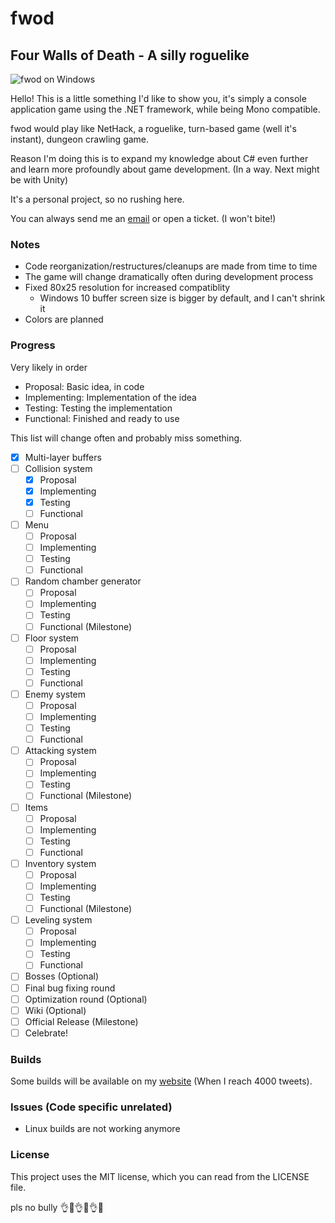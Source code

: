 # fwod
## Four Walls of Death - A silly roguelike

![fwod on Windows](http://www.wilomgfx.net/didier/pages/fwod/img1.png)

Hello! This is a little something I'd like to show you, it's simply a console application game using the .NET framework, while being Mono compatible.

fwod would play like NetHack, a roguelike, turn-based game (well it's instant), dungeon crawling game.

Reason I'm doing this is to expand my knowledge about C# even further and learn more profoundly about game development. (In a way. Next might be with Unity)

It's a personal project, so no rushing here.

You can always send me an [email](mailto:devddstuff@gmail.com) or open a ticket. (I won't bite!)

### Notes
- Code reorganization/restructures/cleanups are made from time to time
- The game will change dramatically often during development process
- Fixed 80x25 resolution for increased compatiblity
  - Windows 10 buffer screen size is bigger by default, and I can't shrink it
- Colors are planned

### Progress
Very likely in order
- Proposal: Basic idea, in code
- Implementing: Implementation of the idea
- Testing: Testing the implementation
- Functional: Finished and ready to use

This list will change often and probably miss something.

- [x] Multi-layer buffers
- [ ] Collision system
  - [x] Proposal
  - [x] Implementing
  - [x] Testing
  - [ ] Functional
- [ ] Menu
  - [ ] Proposal
  - [ ] Implementing
  - [ ] Testing
  - [ ] Functional
- [ ] Random chamber generator
  - [ ] Proposal
  - [ ] Implementing
  - [ ] Testing
  - [ ] Functional (Milestone)
- [ ] Floor system
  - [ ] Proposal
  - [ ] Implementing
  - [ ] Testing
  - [ ] Functional
- [ ] Enemy system
  - [ ] Proposal
  - [ ] Implementing
  - [ ] Testing
  - [ ] Functional
- [ ] Attacking system
  - [ ] Proposal
  - [ ] Implementing
  - [ ] Testing
  - [ ] Functional (Milestone)
- [ ] Items
  - [ ] Proposal
  - [ ] Implementing
  - [ ] Testing
  - [ ] Functional
- [ ] Inventory system
  - [ ] Proposal
  - [ ] Implementing
  - [ ] Testing
  - [ ] Functional (Milestone)
- [ ] Leveling system
  - [ ] Proposal
  - [ ] Implementing
  - [ ] Testing
  - [ ] Functional
- [ ] Bosses (Optional)
- [ ] Final bug fixing round
- [ ] Optimization round (Optional)
- [ ] Wiki (Optional)
- [ ] Official Release (Milestone)
- [ ] Celebrate!

### Builds
Some builds will be available on my [website](http://www.wilomgfx.net/didier/pages/fwod.html) (When I reach 4000 tweets).

### Issues (Code specific unrelated)
- Linux builds are not working anymore

### License
This project uses the MIT license, which you can read from the LICENSE file.

pls no bully :ok_hand::eyes::ok_hand::eyes::ok_hand::poop: